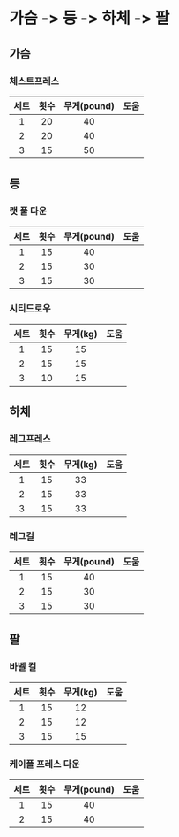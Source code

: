# 가슴 -> 등 -> 하체 -> 팔

## 가슴

### 체스트프레스

| 세트 | 횟수 | 무게(pound) | 도움 |
| :--: | :--: | :---------: | :--: |
|  1   |  20  |     40      |      |
|  2   |  20  |     40      |      |
|  3   |  15  |     50      |      |

## 등

### 랫 풀 다운

| 세트 | 횟수 | 무게(pound) | 도움 |
| :--: | :--: | :---------: | :--: |
|  1   |  15  |     40      |      |
|  2   |  15  |     30      |      |
|  3   |  15  |     30      |      |

### 시티드로우

| 세트 | 횟수 | 무게(kg) | 도움 |
| :--: | :--: | :------: | :--: |
|  1   |  15  |    15    |      |
|  2   |  15  |    15    |      |
|  3   |  10  |    15    |      |

## 하체

### 레그프레스

| 세트 | 횟수 | 무게(kg) | 도움 |
| :--: | :--: | :------: | :--: |
|  1   |  15  |    33    |      |
|  2   |  15  |    33    |      |
|  3   |  15  |    33    |      |

### 레그컬

| 세트 | 횟수 | 무게(pound) | 도움 |
| :--: | :--: | :---------: | :--: |
|  1   |  15  |     40      |      |
|  2   |  15  |     30      |      |
|  3   |  15  |     30      |      |

## 팔

### 바벨 컬

| 세트 | 횟수 | 무게(kg) | 도움 |
| :--: | :--: | :------: | :--: |
|  1   |  15  |    12    |      |
|  2   |  15  |    12    |      |
|  3   |  15  |    15    |      |

### 케이플 프레스 다운

| 세트 | 횟수 | 무게(pound) | 도움 |
| :--: | :--: | :---------: | :--: |
|  1   |  15  |     40      |      |
|  2   |  15  |     40      |      |
